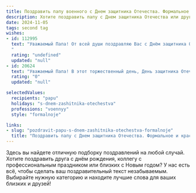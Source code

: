 ```yaml
---
title: Поздравить папу военного с Днем защитника Отечества. Формальное и красивое
description: Хотите поздравить папу с Днем защитника Отечества или другим праздником? Наш ИИ создаст незабываемое поздравление, а вы обязательно выделитесь среди других.  
date: 2024-11-05
tags: second tag
wishes:
- id: 112995
  text: "Уважаемый Папа! От всей души поздравляю Вас с Днём защитника Отечества!  Ваш самоотверженный труд и верность воинскому долгу достойны высочайшего уважения. Желаю Вам крепкого здоровья, благополучия, мира и спокойствия в жизни, а также успехов во всех Ваших начинаниях. С праздником!
  "
  rating: "undefined"
  updated: "null"
- id: 20624
  text: "Уважаемый Папа! В этот торжественный день, День защитника Отечества, я хочу выразить Вам глубочайшее уважение и искреннюю благодарность за Ваш благородный труд и бескорыстную службу на благо нашей Родины. Ваша профессиональная отвага и преданность долгу являются примером для подражания. Желаю Вам крепкого здоровья, счастья и мирного неба над головой. Пусть Ваши дела и подвиги всегда будут вдохновением для нас всех. С праздником!"
  rating: "0"
  updated: "null"

selectedValues:
  recipients: "papu"
  holidays: "s-dnem-zashitnika-otechestva"
  professions: "voennyy"
  style: "formalnoje"

links:
- slug: "pozdravit-papu-s-dnem-zashitnika-otechestva-formalnoje"
  title: "Поздравить папу с Днем защитника Отечества. Формальное и красивое"
---
```


Здесь вы найдете отличную подборку поздравлений на любой случай. 
Хотите поздравить друга с днём рождения, коллегу с профессиональным праздником или близких с Новым годом? У нас есть всё, чтобы сделать ваш поздравительный текст незабываемым. Выбирайте нужную категорию и находите лучшие слова для ваших близких и друзей!
